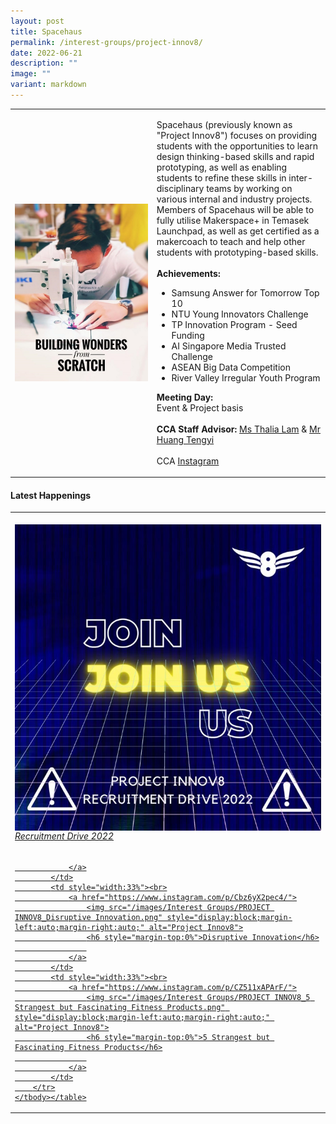 ```yaml
---
layout: post
title: Spacehaus
permalink: /interest-groups/project-innov8/
date: 2022-06-21
description: ""
image: ""
variant: markdown
---
```

<div>
    <table>
        <tbody><tr>
            <td style="width:45%"><img src="/images/CCA-projectinnov8.png" style="display:block;margin-left:auto;margin-right:auto;" alt="Project Innov8"></td>
            <td>
                <p>
                    Spacehaus (previously known as "Project Innov8") focuses on providing students with the opportunities to learn design thinking-based skills and rapid prototyping, as well as enabling students to refine these skills in inter-disciplinary teams by working on various internal and industry projects. Members of Spacehaus will be able to fully utilise Makerspace+ in Temasek Launchpad, as well as get certified as a makercoach to teach and help other students with prototyping-based skills.            <br>
                    <br>
                    <b>Achievements:</b><br>
                </p>
                <ul>
                    <li>Samsung Answer for Tomorrow Top 10</li>
                    <li>NTU Young Innovators Challenge</li>
                    <li>TP Innovation Program - Seed Funding</li>
                    <li>AI Singapore Media Trusted Challenge</li>
                    <li>ASEAN Big Data Competition</li>
                    <li>River Valley Irregular Youth Program </li>
                </ul>
                <p>
                    <b>Meeting Day:</b><br>
                    Event &amp; Project basis<br>
                    <br>
                    <b>CCA Staff Advisor:</b> <a href="mailto:Thalia_Lam@tp.edu.sg">Ms Thalia Lam</a> &amp; <a href="mailto:Huang_Tengyi@tp.edu.sg">Mr Huang Tengyi</a><br>
                    <br>
                    CCA <a href="https://www.instagram.com/projectinnov8/">Instagram</a>
                </p>
            </td>
        </tr>
    </tbody></table>
</div>

#### Latest Happenings

<div>
    <table>
        <tbody><tr>
            <td style="width:33%"><br>
                <a href="https://www.instagram.com/p/Ccm5x2VJnqJ/">
                    <img src="/images/Interest Groups/PROJECT INNOV8_Recruitment Drive 2022.png" style="display:block;margin-left:auto;margin-right:auto;" alt="Project Innov8">
                    <h6 style="margin-top:0%">Recruitment Drive 2022</h6>
                    
                </a>
            </td>
            <td style="width:33%"><br>
                <a href="https://www.instagram.com/p/Cbz6yX2pec4/">
                    <img src="/images/Interest Groups/PROJECT INNOV8_Disruptive Innovation.png" style="display:block;margin-left:auto;margin-right:auto;" alt="Project Innov8">
                    <h6 style="margin-top:0%">Disruptive Innovation</h6>
                    
                </a>
            </td>
            <td style="width:33%"><br>
                <a href="https://www.instagram.com/p/CZ511xAPArF/">
                    <img src="/images/Interest Groups/PROJECT INNOV8_5 Strangest but Fascinating Fitness Products.png" style="display:block;margin-left:auto;margin-right:auto;" alt="Project Innov8">
                    <h6 style="margin-top:0%">5 Strangest but Fascinating Fitness Products</h6>
                    
                </a>
            </td>
        </tr>
    </tbody></table>
</div>